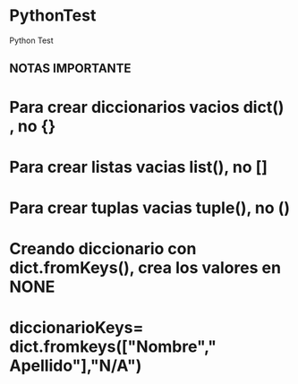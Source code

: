 # PythonTest
Python Test


## NOTAS IMPORTANTE
# Para crear diccionarios vacios dict() , no {}
# Para crear listas vacias list(), no []
# Para crear tuplas vacias tuple(), no ()
# Creando diccionario con dict.fromKeys(), crea los valores en NONE
#   diccionarioKeys=  dict.fromkeys(["Nombre"," Apellido"],"N/A")